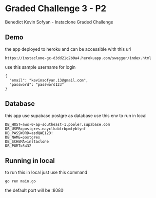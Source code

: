 
# Graded Challenge 3 - P2

Benedict Kevin Sofyan - Instaclone Graded Challenge

## Demo 

the app deployed to heroku and can be accessible with this url
```
https://instaclone-gc-d3dd21c2b9a4.herokuapp.com/swagger/index.html
```

use this sample username for login
```
{
  "email": "kevinsofyan.13@gmail.com",
  "password": "password123"
}
```

## Database

this app use supabase postgre as database
use this env to run in local

```
DB_HOST=aws-0-ap-southeast-1.pooler.supabase.com
DB_USER=postgres.eayclkabtrbpmtybtynf
DB_PASSWORD=asdQWE123!
DB_NAME=postgres
DB_SCHEMA=instaclone                   
DB_PORT=5432    
```

## Running in local

to run this in local just use this command

```
go run main.go
```

the default port will be :8080